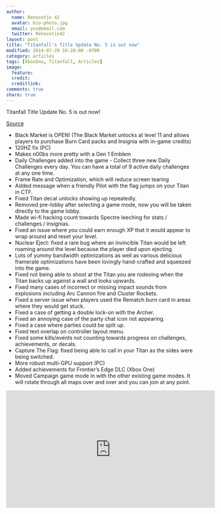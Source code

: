 ```yaml
---
author:
  name: Renovatio 42
  avatar: bio-photo.jpg
  email: you@email.com
  twitter: Renovatio42
layout: post
title: "Titanfall's Title Update No. 5 is out now"
modified: 2014-07-29 16:20:00 -0700
category: articles
tags: [XboxOne, Titanfall, Articles]
image:
  feature: 
  credit: 
  creditlink: 
comments: true
share: true
---
```





Titanfall Title Update No. 5 is out now!

[Source](http://www.titanfall.com/game-update-five?sf29094397=1)

* Black Market is OPEN! (The Black Market unlocks at level 11 and allows players to purchase Burn Card packs and Insignia with in-game credits)
* 120HZ fix (PC)
* Makes n00bs more pretty with a Gen 1 Emblem
* Daily Challenges added into the game -  Collect three new Daily Challenges every day. You can have a total of 9 active daily challenges at any one time.
* Frame Rate and Optimization, which will reduce screen tearing
* Added message when a friendly Pilot with the flag jumps on your Titan in CTF.
* Fixed Titan decal unlocks showing up repeatedly.
* Removed pre-lobby after selecting a game mode, now you will be taken directly to the game lobby.
* Made wi-fi hacking count towards Spectre leeching for stats / challenges / insignias.
* Fixed an issue where you could earn enough XP that it would appear to wrap around and reset your level.
* Nuclear Eject: fixed a rare bug where an invincible Titan would be left roaming around the level because the player died upon ejecting.
* Lots of yummy bandwidth optimizations as well as various delicious framerate optimizations have been lovingly hand-crafted and squeezed into the game.
* Fixed not being able to shoot at the Titan you are rodeoing when the Titan backs up against a wall and looks upwards.
* Fixed many cases of incorrect or missing impact sounds from explosions including Arc Cannon fire and Cluster Rockets.
* Fixed a server issue when players used the Rematch burn card in areas where they would get stuck.
* Fixed a case of getting a double lock-on with the Archer.
* Fixed an annoying case of the party chat icon not appearing.
* Fixed a case where parties could be split up.
* Fixed text overlap on controller layout menu.
* Fixed some kills/events not counting towards progress on challenges, achievements, or decals.
* Capture The Flag: fixed being able to call in your Titan as the sides were being switched.
* More robust multi-GPU support (PC)
* Added achievements for Frontier’s Edge DLC (Xbox One)
* Moved Campaign game mode in with the other existing game modes. It will rotate through all maps over and over and you can join at any point.

<iframe width="560" height="315" src="https://www.youtube.com/watch?v=R7nup3uRJIw" frameborder="0" allowfullscreen></iframe>


<script type="text/javascript" src="http://wms-na.amazon-adsystem.com/20070822/US/js/link-enhancer-common.js?tag=dadgam-20&linkId=DDHN7VZYN7WGTFGG">
</script>
<noscript>
    <img src="http://wms-na.amazon-adsystem.com/20070822/US/img/noscript.gif?tag=dadgam-20&linkId=DDHN7VZYN7WGTFGG" alt="" />
</noscript>